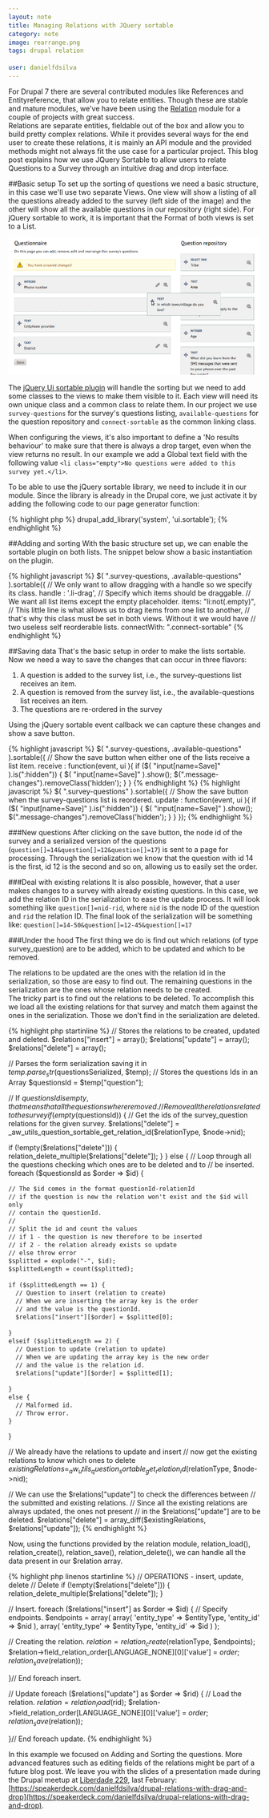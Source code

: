```yaml
---
layout: note
title: Managing Relations with JQuery sortable
category: note
image: rearrange.png
tags: drupal relation

user: danielfdsilva
---
```

For Drupal 7 there are several contributed modules like References and Entityreference, that allow you to relate entities. Though these are stable and mature modules, we've have been using the [Relation](http://www.drupal.org/relation) module for a couple of projects with great success.  
Relations are separate entities, fieldable out of the box and allow you to build pretty complex relations. While it provides several ways for the end user to create these relations, it is mainly an API module and the provided methods might not always fit the use case for a particular project. This blog post explains how we use JQuery Sortable to allow users to relate Questions to a Survey through an intuitive drag and drop interface.

##Basic setup
To set up the sorting of questions we need a basic structure, in this case we'll use two separate Views. One view will show a listing of all the questions already added to the survey (left side of the image) and the other will show all the available questions in our repository (right side). For jQuery sortable to work, it is important that the Format of both views is set to a List.

![Managing relations through drag and drop](/images/notes/rearrange.png)

The [jQuery Ui sortable plugin](http://jqueryui.com/sortable/) will handle the sorting but we need to add some classes to the views to make them visible to it. Each view will need its own unique class and a common class to relate them. In our project we use ```survey-questions``` for the survey's questions listing, ```available-questions``` for the question repository and ```connect-sortable``` as the common linking class.

When configuring the views, it's also important to define a 'No results behaviour' to make sure that there is always a drop target, even when the view returns no result. In our example we add a Global text field with the following value ```<li class="empty">No questions were added to this survey yet.</li>```.

To be able to use the jQuery sortable library, we need to include it in our module. Since the library is already in the Drupal core, we just activate it by adding the following code to our page generator function:

{% highlight php %}
drupal_add_library('system', 'ui.sortable');
{% endhighlight %}

##Adding and sorting
With the basic structure set up, we can enable the sortable plugin on both lists. The snippet below show a basic instantiation on the plugin.

{% highlight javascript %}
$( ".survey-questions, .available-questions" ).sortable({
  // We only want to allow dragging with a handle so we specify its class.
  handle : '.li-drag',
  // Specify which items should be draggable.
  // We want all list items except the empty placeholder.
  items: "li:not(.empty)",
  // This little line is what allows us to drag items from one list to another,
  // that's why this class must be set in both views. Without it we would have
  // two useless self reorderable lists. 
  connectWith: ".connect-sortable"
{% endhighlight %}

##Saving data
That's the basic setup in order to make the lists sortable. Now we need a way to save the changes that can occur in three flavors:

1. A question is added to the survey list, i.e., the survey-questions list receives an item.
2. A question is removed from the survey list, i.e., the available-questions list receives an item.
3. The questions are re-ordered in the survey
 
Using the jQuery sortable event callback we can capture these changes and show a save button.

{% highlight javascript %}
$( ".survey-questions, .available-questions" ).sortable({
  // Show the save button when either one of the lists receive a list item.
  receive : function(event, ui ){
    if ($( "input[name=Save]" ).is(":hidden")) {
      $( "input[name=Save]" ).show();
      $(".message-changes").removeClass('hidden');
    }
  }
{% endhighlight %}
{% highlight javascript %}
$( ".survey-questions" ).sortable({
  // Show the save button when the survey-questions list is reordered.
  update : function(event, ui ){
    if ($( "input[name=Save]" ).is(":hidden")) {
      $( "input[name=Save]" ).show();
      $(".message-changes").removeClass('hidden');
    }
  }
});
{% endhighlight %}

###New questions
After clicking on the save button, the node id of the survey and a serialized version of the questions (```question[]=14&question[]=12&question[]=17```) is sent to a page for processing. Through the serialization we know that the question with id 14 is the first, id 12 is the second and so on, allowing us to easily set the order.

###Deal with existing relations
It is also possible, however, that a user makes changes to a survey with already existing questions. In this case, we add the relation ID in the serialization to ease the update process. It will look something like ```question[]=nid-rid```, where ```nid``` is the node ID of the question and ```rid``` the relation ID. The final look of the serialization will be something like: ```question[]=14-50&question[]=12-45&question[]=17```

###Under the hood
The first thing we do is find out which relations (of type survey_question) are to be added, which to be updated and which to be removed.

The relations to be updated are the ones with the relation id in the serialization, so those are easy to find out. The remaining questions in the serialization are the ones whose relation needs to be created.  
The tricky part is to find out the relations to be deleted. To accomplish this we load all the existing relations for that survey and match them against the ones in the serialization. Those we don't find in the serialization are deleted.

{% highlight php startinline %}
// Stores the relations to be created, updated and deleted.
$relations["insert"] = array();
$relations["update"] = array();
$relations["delete"] = array();

// Parses the form serialization saving it in $temp.
parse_str($questionsSerialized, $temp);
// Stores the questions Ids in an Array
$questionsId = $temp["question"];

// If $questionsId is empty, that means that all the questions where removed.
// Remove all the relations related to the survey
if (empty($questionsId)) {
  // Get the ids of the survey_question relations for the given survey.
  $relations["delete"] = _aw_utils_question_sortable_get_relation_id($relationType, $node->nid);

  if (!empty($relations["delete"])) {
    relation_delete_multiple($relations["delete"]);
  }
}
else {
  // Loop through all the questions checking which ones are to be deleted and to
  // be inserted.
  foreach ($questionsId as $order => $id) {

    // The $id comes in the format questionId-relationId
    // if the question is new the relation won't exist and the $id will only
    // contain the questionId.
    // 
    // Split the id and count the values
    // if 1 - the question is new therefore to be inserted
    // if 2 - the relation already exists so update
    // else throw error
    $splitted = explode("-", $id);
    $splittedLength = count($splitted);

    if ($splittedLength == 1) {
      // Question to insert (relation to create)
      // When we are inserting the array key is the order
      // and the value is the questionId.
      $relations["insert"][$order] = $splitted[0];

    }
    elseif ($splittedLength == 2) {
      // Question to update (relation to update)
      // When we are updating the array key is the new order
      // and the value is the relation id.
      $relations["update"][$order] = $splitted[1];

    }
    else {
      // Malformed id.
      // Throw error.
    }
  }

  // We already have the relations to update and insert
  // now get the existing relations to know which ones to delete
  $existingRelations = _aw_utils_question_sortable_get_relation_id($relationType, $node->nid);

  // We can use the $relations["update"] to check the differences between
  // the submitted and existing relations.
  // Since all the existing relations are always updated, the ones not present
  // in the $relations["update"] are to be deleted.
  $relations["delete"] = array_diff($existingRelations, $relations["update"]);
{% endhighlight %}

Now, using the functions provided by the relation module, relation_load(), relation_create(), relation_save(), relation_delete(), we can handle all the data present in our $relation array.

{% highlight php linenos startinline %}
// OPERATIONS - insert, update, delete
// Delete
if (!empty($relations["delete"])) {
  relation_delete_multiple($relations["delete"]);
}

// Insert.
foreach ($relations["insert"] as $order => $id) {
  // Specify endpoints.
  $endpoints = array(
    array(
      'entity_type' => $entityType,
      'entity_id' => $nid
    ),
    array(
      'entity_type' => $entityType,
      'entity_id' => $id
    )
  );

  // Creating the relation.
  $relation = relation_create($relationType, $endpoints);
  $relation->field_relation_order[LANGUAGE_NONE][0]['value'] = $order;
  relation_save($relation));

}// End foreach insert.

// Update
foreach ($relations["update"] as $order => $rid) {
  // Load the relation.
  $relation = relation_load($rid);
  $relation->field_relation_order[LANGUAGE_NONE][0]['value'] = $order;
  relation_save($relation));

}// End foreach update.
{% endhighlight %}

In this example we focused on Adding and Sorting the questions. More advanced features such as editing fields of the relations might be part of a future blog post. We leave you with the slides of a presentation made during the Drupal meetup at [Liberdade 229](http://www.liberdade229.com), last February: [https://speakerdeck.com/danielfdsilva/drupal-relations-with-drag-and-drop](https://speakerdeck.com/danielfdsilva/drupal-relations-with-drag-and-drop).
